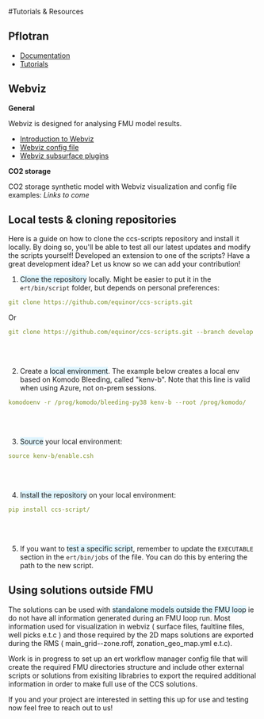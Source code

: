 #Tutorials & Resources

## Pflotran

- [Documentation](https://docs.opengosim.com/)
- [Tutorials](https://docs.opengosim.com/tutorial/tutorials/)


## Webviz

**General**

Webviz is designed for analysing FMU model results.

- [Introduction to Webviz](https://equinor.github.io/webviz-subsurface/#/)
- [Webviz config file](https://webviz-subsurface-example.azurewebsites.net/how-was-this-made-yaml-config-file)
- [Webviz subsurface plugins](https://equinor.github.io/webviz-subsurface/#/webviz-subsurface)


**CO2 storage**

CO2 storage synthetic model with Webviz visualization and config file examples: *Links to come*


## Local tests & cloning repositories

Here is a guide on how to clone the ccs-scripts repository and install it locally. By doing so, you'll be able to test all our latest updates and modify the scripts yourself! Developed an extension to one of the scripts? Have a great development idea? Let us know so we can add your contribution!


 1. <span style="background-color: #DFF5FF">Clone the repository</span> locally. Might be easier to put it in the `ert/bin/script` folder, but depends on personal preferences:
   ```yaml title="Main branch"
   git clone https://github.com/equinor/ccs-scripts.git
   ```
   Or
   ```yaml title="Develop branch"
   git clone https://github.com/equinor/ccs-scripts.git --branch develop
   ```
<br />
<br />

 2. Create a <span style="background-color: #DFF5FF">local environment</span>. The example below creates a local env based on Komodo Bleeding, called "kenv-b". Note that this line is valid when using Azure, not on-prem sessions.
   ```yaml
   komodoenv -r /prog/komodo/bleeding-py38 kenv-b --root /prog/komodo/
   ```
<br />
<br />

 3. <span style="background-color: #DFF5FF">Source</span> your local environment:
   ```yaml
   source kenv-b/enable.csh
   ```
<br />
<br />   

 4. <span style="background-color: #DFF5FF">Install the repository</span> on your local environment:
   ```yaml
   pip install ccs-script/
   ```
<br />
<br />

 5. If you want to <span style="background-color: #DFF5FF">test a specific script</span>, remember to update the `EXECUTABLE` section in the `ert/bin/jobs` of the file. You can do this by entering the path to the new script. 

## Using solutions outside FMU 

The solutions can be used with <span style="background-color: #DFF5FF">standalone models outside the FMU loop</span> ie do not have all information generated during an FMU loop run. Most information used for visualization in webviz ( surface files, faultline files, well picks e.t.c ) and those required by the 2D maps solutions are exported during the RMS ( main_grid--zone.roff, zonation_geo_map.yml e.t.c). 

Work is in progress to set up an ert workflow manager config file that will create the required FMU directories structure and include other external scripts or solutions from exisiting librabries to export the required additional information in order to make full use of the CCS solutions. 

If you and your project are interested in setting this up for use and testing now feel free to reach out to us!

